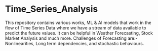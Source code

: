 # Time_Series_Analysis
This repository contains various works, ML &amp; AI models that work in the flow of Time Series Data where we have a stream of data available to predict the future values. It can be helpful in Weather Forecasting, Stock Market Analysis and much more. Challenges of Forecasting are:- Nonlinearities, Long term dependencies, and stochastic behaviours.
